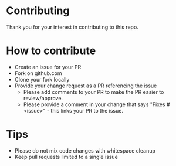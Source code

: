 # Contributing

Thank you for your interest in contributing to this repo.

# How to contribute

* Create an issue for your PR
* Fork on github.com
* Clone your fork locally
* Provide your change request as a PR referencing the issue
  * Please add comments to your PR to make the PR easier to review/approve.
  * Please provide a comment in your change that says "Fixes #&lt;issue&gt;" - this links your PR to the issue.

# Tips

* Please do not mix code changes with whitespace cleanup
* Keep pull requests limited to a single issue
